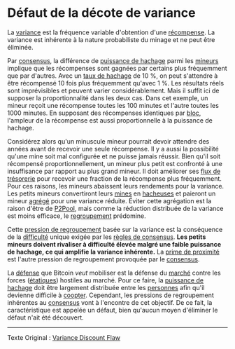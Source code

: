 Défaut de la décote de variance
===============================

La [variance](ch101-glossary.md#variance) est la fréquence variable d'obtention d'une [récompense](ch101-glossary.md#récompense). La variance est inhérente à la nature probabiliste du minage et ne peut être éliminée.

Par [consensus](ch101-glossary.md#consensus), la différence de [puissance de hachage](ch101-glossary.md#puissance-de-hachage) parmi les [mineurs](ch101-glossary.md#mineur) implique que les récompenses sont gagnées par certains plus fréquemment que par d'autres. Avec un [taux de hachage](ch101-glossary.md#taux-de-hachage) de 10 %, on peut s'attendre à être récompensé 10 fois plus fréquemment qu'avec 1 %. Les résultats réels sont imprévisibles et peuvent varier considérablement. Mais il suffit ici de supposer la proportionnalité dans les deux cas. Dans cet exemple, un mineur reçoit une récompense toutes les 100 minutes et l'autre toutes les 1000 minutes. En supposant des récompenses identiques par [bloc](ch101-glossary.md#bloc), l'ampleur de la récompense est aussi proportionnelle à la puissance de hachage.

Considérez alors qu'un minuscule mineur pourrait devoir attendre des années avant de recevoir une seule récompense. Il y a aussi la possibilité qu'une mine soit mal configurée et ne puisse jamais réussir. Bien qu'il soit récompensé proportionnellement, un mineur plus petit est confronté à une insuffisance par rapport au plus grand mineur. Il doit améliorer ses [flux de trésorerie](https://fr.wikipedia.org/wiki/Flux_de_tr%C3%A9sorerie) pour recevoir une fraction de la récompense plus fréquemment. Pour ces raisons, les mineurs abaissent leurs rendements pour la variance. Les petits mineurs convertiront leurs [mines](ch101-glossary.md#mine) en [hacheuses](ch101-glossary.md#hacheuse) et paieront un mineur [agrégé](ch101-glossary.md#agrégation) pour une variance réduite. Éviter cette agrégation est la raison d'être de [P2Pool](https://en.bitcoin.it/wiki/P2Pool), mais comme la réduction distribuée de la variance est moins efficace, le [regroupement](ch101-glossary.md#regroupement) prédomine.

Cette [pression de regroupement](ch039-pooling-pressure-risk.md) basée sur la variance est la conséquence de la [difficulté](ch101-glossary.md#difficulté) unique exigée par les [règles de consensus](ch101-glossary.md#règles-de-consensus). **Les petits mineurs doivent rivaliser à difficulté élevée malgré une faible puissance de hachage, ce qui amplifie la variance inhérente.** La [prime de proximité](ch036-proximity-premium-flaw.md) est l'autre pression de regroupement provoquée par le [consensus](ch101-glossary.md#consensus).

La [défense](ch004-axiom-of-resistance.md) que Bitcoin *veut* mobiliser est la défense du [marché](ch101-glossary.md#marché) contre les forces ([étatiques](ch101-glossary.md#état)) hostiles au marché. Pour ce faire, la [puissance de hachage](ch101-glossary.md#puissance-de-hachage) doit être largement distribuée entre les [personnes](ch101-glossary.md#personne) afin qu'il devienne difficile à [coopter](ch101-glossary.md#cooptation). Cependant, les pressions de regroupement inhérentes au [consensus](ch101-glossary.md#consensus) vont à l'encontre de cet objectif. De ce fait, la caractéristique est appelée un défaut, bien qu'aucun moyen d'éliminer le défaut n'ait été découvert.

---

Texte Original : [Variance Discount Flaw](https://github.com/libbitcoin/libbitcoin-system/wiki/Variance-Discount-Flaw)